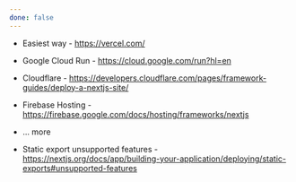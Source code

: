 ```yaml
---
done: false
---
```


- Easiest way - https://vercel.com/
- Google Cloud Run - https://cloud.google.com/run?hl=en
- Cloudflare - https://developers.cloudflare.com/pages/framework-guides/deploy-a-nextjs-site/
- Firebase Hosting - https://firebase.google.com/docs/hosting/frameworks/nextjs
- ... more


- Static export unsupported features - https://nextjs.org/docs/app/building-your-application/deploying/static-exports#unsupported-features
